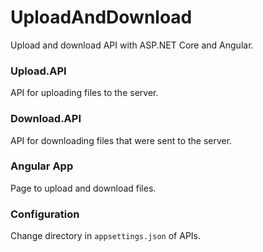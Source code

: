 # UploadAndDownload
Upload and download API with ASP.NET Core and Angular.

### Upload.API
API for uploading files to the server.

### Download.API
API for downloading files that were sent to the server.

### Angular App
Page to upload and download files.

### Configuration
Change directory in `appsettings.json` of APIs.
